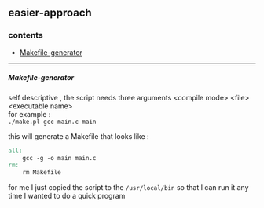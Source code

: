 
## easier-approach

### contents
* [Makefile-generator](https://github.com/abdulwahab-alobaid-2191115290/easier-approach/tree/main/Makefile_Generator)

---
##### Makefile-generator  
  
self descriptive , the script needs three arguments \<compile mode\> \<file\> \<executable name\>  
for example :  
`./make.pl gcc main.c main`  

this will generate a Makefile that looks like :  
  
```makefile
all:
	gcc -g -o main main.c
rm:
	rm Makefile
```
for me I just copied the script to the `/usr/local/bin` so that I can run it any time I wanted to do a quick program

